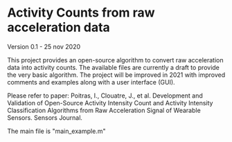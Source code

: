 # Activity Counts from raw acceleration data
 Version 0.1 - 25 nov 2020
 
 This project provides an open-source algorithm to convert raw acceleration data into activity counts. 
 The available files are currently a draft to provide the very basic algorithm.
 The project will be improved in 2021 with improved comments and examples along with a user interface (GUI).

 Please refer to paper:
     Poitras, I., Clouatre, J., et al. Development and Validation of
     Open-Source Activity Intensity Count and Activity Intensity
     Classification Algorithms from Raw Acceleration Signal of Wearable
     Sensors. Sensors Journal.

The main file is "main_example.m"
